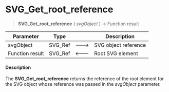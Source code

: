# SVG_Get_root_reference

>**SVG_Get_root_reference** ( *svgObject* ) -> Function result

| Parameter | Type |  | Description |
| --- | --- | --- | --- |
| svgObject | SVG_Ref | &#x1F852; | SVG object reference |
| Function result | SVG_Ref | &#x1F850; | Root SVG element |



#### Description 

The **SVG\_Get\_root\_reference** returns the reference of the root element for the SVG object whose reference was passed in the *svgObject* parameter.
